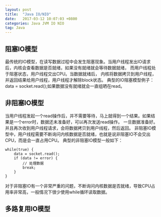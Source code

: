 ```yaml
---
layout: post
title:  "Java IO/NIO"
date:   2017-03-12 10:07:03 +0800
categories: Java JVM IO NIO
tag: Java
---
```


## 阻塞IO模型

最传统的IO模型，在读写数据过程中会发生阻塞现象。当用户线程发出IO请求后，内核会查看数据是否就绪，如果没有就绪就会等待数据就绪，
而用户线程处于阻塞状态，用户线程交出CPU。当数据就绪后， 内核将数据拷贝到用户线程，并返回结果给用户线程，用户线程才解除block状态。
典型的IO阻塞模型例子：data = socket.read();如果数据没有就绪就会一直组晒在read。

## 非阻塞IO模型

当用户线程发起一个read操作后，并不需要等待，马上就得到一个结果。如果结果是一个error时，数据还未准备好，可以再次发送read操作。
一旦数据准备好。并且再次收到用户线程请求，会将数据拷贝到用户线程，然后返回。
非阻塞IO模型中，用户线程需要不断询问内核数据是否就绪，也就是说非阻塞IO不会交出CPU，而是会一直占用CPU。
典型的非阻塞IO模型一般如下：
```
while(true) {
    data = socket.read();
    if (data != error) {
        // 处理数据
        break;
    }
}
```
对于非阻塞IO有一个非常严重的问题，不断询问内核数据是否就绪，导致CPU占用率非常高，一般情况下很少使用while循环读取数据。

## 多路复用IO模型

